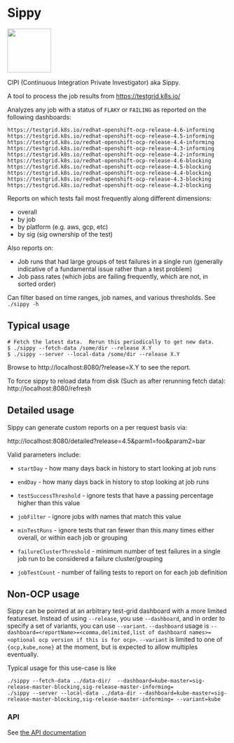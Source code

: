 # Sippy


<img src=https://raw.github.com/openshift/sippy/master/sippy.svg height=100 width=100>

CIPI (Continuous Integration Private Investigator) aka Sippy.

A tool to process the job results from https://testgrid.k8s.io/

Analyzes any job with a status of `FLAKY` or `FAILING` as reported on the following dashboards:

```
https://testgrid.k8s.io/redhat-openshift-ocp-release-4.6-informing
https://testgrid.k8s.io/redhat-openshift-ocp-release-4.5-informing
https://testgrid.k8s.io/redhat-openshift-ocp-release-4.4-informing
https://testgrid.k8s.io/redhat-openshift-ocp-release-4.3-informing
https://testgrid.k8s.io/redhat-openshift-ocp-release-4.2-informing
https://testgrid.k8s.io/redhat-openshift-ocp-release-4.6-blocking
https://testgrid.k8s.io/redhat-openshift-ocp-release-4.5-blocking
https://testgrid.k8s.io/redhat-openshift-ocp-release-4.4-blocking
https://testgrid.k8s.io/redhat-openshift-ocp-release-4.3-blocking
https://testgrid.k8s.io/redhat-openshift-ocp-release-4.2-blocking
```

Reports on which tests fail most frequently along different dimensions:

* overall
* by job
* by platform (e.g. aws, gcp, etc)
* by sig (sig ownership of the test)

Also reports on:
* Job runs that had large groups of test failures in a single run (generally indicative of a fundamental issue rather than a test problem)
* Job pass rates (which jobs are failing frequently, which are not, in sorted order)

Can filter based on time ranges, job names, and various thresholds.  See `./sippy -h`

## Typical usage

```
# Fetch the latest data.  Rerun this periodically to get new data.
$ ./sippy --fetch-data /some/dir --release X.Y
$ ./sippy --server --local-data /some/dir --release X.Y
```

Browse to http://localhost:8080/?release=X.Y to see the report.

To force sippy to reload data from disk (Such as after rerunning fetch data): http://localhost:8080/refresh

## Detailed usage
Sippy can generate custom reports on a per request basis via:

http://localhost:8080/detailed?release=4.5&parm1=foo&param2=bar

Valid parameters include:

* `startDay` - how many days back in history to start looking at job runs

* `endDay` - how many days back in history to stop looking at job runs

* `testSuccessThreshold` - ignore tests that have a passing percentage higher than this value

* `jobFilter` - ignore jobs with names that match this value

* `minTestRuns` - ignore tests that ran fewer than this many times either overall, or within each job or grouping

* `failureClusterThreshold` - minimum number of test failures in a single job run to be considered a failure cluster/grouping

* `jobTestCount` - number of failing tests to report on for each job definition

## Non-OCP usage

Sippy can be pointed at an arbitrary test-grid dashboard with a more limited featureset.
Instead of using `--release`, you use `--dashboard`, and in order to specify a set of variants, you can use `--variant`.
`--dashboard` usage is `--dashboard=<reportName>=<comma,delimited,list of dashboard names>=<optional ocp version if this is for ocp>`.
`--variant` is limited to one of `{ocp,kube,none}` at the moment, but is expected to allow multiples eventually.

Typical usage for this use-case is like
```
./sippy --fetch-data ../data-dir/  --dashboard=kube-master=sig-release-master-blocking,sig-release-master-informing=
./sippy --server --local-data ../data-dir --dashboard=kube-master=sig-release-master-blocking,sig-release-master-informing= --variant=kube
```

### API

See [the API documentation](pkg/api/README.md)
